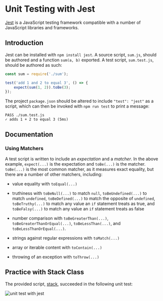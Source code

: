 # Unit Testing with Jest

[Jest](https://jestjs.io/) is a JavaScript testing framework compatible with a number of JavaScript libraries and 
frameworks.

## Introduction

Jest can be installed with `npm install jest`. A source script, `sum.js`, should be authored and a function `sum(a, b)`
exported. A test script, `sum.test.js`, should be authored as such:

```js
const sum = require('./sum');

test('add 1 and 2 to equal 3', () => {
	expect(sum(1, 2)).toBe(3);
});
```

The project `package.json` should be altered to include `"test": "jest"` as a script, which can then be invoked with 
`npm run test` to print a message:

```text
PASS ./sum.test.js
✓ adds 1 + 2 to equal 3 (5ms)
```

## Documentation

### Using Matchers

A test script is written to include an _expectation_ and a _matcher_. In the above example, `expect(...)` is the 
expectation and `toBe(...)` is the matcher. `toBe(...)` is the most common matcher, as it measures exact equality,
but there are a number of other matchers, including:

- value equality with `toEqual(...)`

- truthiness with `toBeNull(...)` to match `null`, `toBeUndefined(...)` to match `undefined`, `toBeDefined(...)` to 
  match the opposite of `undefined`, `toBeTruthy(...)` to match any value an `if` statement treats as true, and 
  `toBeFalsy(...)` to match any value an `if` statement treats as false

- number comparison with `toBeGreaterThan(...)`, `toBeGreaterThanOrEqual(...)`, `toBeLessThan(...)`, and 
  `toBeLessThanOrEqual(...)`.

- strings against regular expressions with `toMatch(...)`

- array or iterable content with `toContain(...)`

- throwing of an exception with `toThrow(...)`

## Practice with Stack Class

The provided script, [stack](src/stack.js), succeeded in the following unit test:

![unit test with jest](https://i.imgur.com/UcryNe5.png)